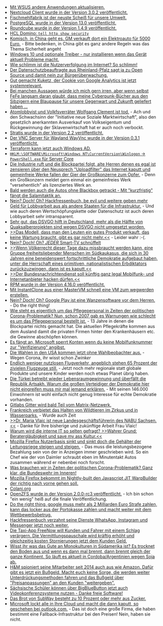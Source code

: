 * [Mit WSUS andere Anwendungen aktualisieren.](https://www.windowspro.de/philip-lorenz/windows-package-publisher-updates-firefox-wsus-veroeffentlichen?utm_source=feedburner&utm_medium=feed&utm_campaign=Feed%3A+windowspro+%28WindowsPro%29)
* [Nextcloud Client wurde in der Version 3.0.2 veröffentlicht.](https://nextcloud.com/blog/minor-release-of-desktop-client-and-second-release-candidate-of-nextcloud-hub-20-are-here/)
* [Fischmehlfabrik ist der neuste Scheiß für unsere Umwelt.](https://netzfrauen.org/2020/09/24/gambia/)
* [PostgreSQL wurde in der Version 13.0 veröffentlicht.](https://www.postgresql.org/about/news/2077/)
* [Roundcube wurde in der Version 1.4.9 veröffentlicht.](https://roundcube.net/news/2020/09/27/update-1.4.9-released)
* [HCL Domino: `tell http show security`](http://blog.nashcom.de/nashcomblog.nsf/dx/domino-http-show-kyr-file-used.htm)
* [Komisch, in China geht es. GM verkauft dort ein Elektroauto für 5000 Euro.](https://www.golem.de/news/hongguang-mini-elektroauto-fuer-5-000-euro-verkauft-sich-extrem-gut-2009-151135.html) - Bitte bedenken, in China gibt es ganz andere Regeln was das Thema Sicherheit angeht
* [Windows 10 und optionale Treiber - nur installieren wenn das Gerät aktuell Probleme macht.](https://www.ghacks.net/2020/09/27/should-you-install-windows-10s-optional-driver-updates/)
* [Wie schlimm ist die Nutzerverfolgung im Internet? So schlimm!](https://www.kuketz-blog.de/cookie-matching-retargeting-bei-online-shops/)
* [Der Datenschutzbeauftragte aus Rheinland-Pfalz sagt ja zu Open Source und damit nein zur Bürgerüberwachung.](https://www.golem.de/news/landesdatenschutzbeauftragter-datenschuetzer-sollen-open-source-empfehlen-2009-151141.html)
* [Gut gemacht Kuketz, der Cookie von Google Analytics ist jetzt systemrelevant.](https://www.kuketz-blog.de/google-analytics-cookie-ist-nun-schon-fuer-die-funktionalitaet-der-website-unerlaesslich/)
* [Bei manchen Aussagen würde ich mich gern irren, aber wenn selbst FeFe langsam daran glaubt, dass meine Cyberpunk-Bücher aus den Sibzigern eine Blaupause für unsere Gegenwart und Zukunft geliefert haben ...](https://blog.fefe.de/?ts=a193ddfe)
* [Atomlobbyist und Volkfsverräter Wolfgang Clement ist tod.](https://blog.fefe.de/?ts=a18f6182) - Ach und den Schwachsinn der "Initiative neue Soziale Marktwirtschaft", also den gesetzlich anerkannten Ausverkauf von Volkseigentum und Rückgewinnung der Sklavenwirtschaft hat er auch noch verbockt.
* [Stratis wurde in der Version 2.2 veröffentlicht.](https://www.phoronix.com/scan.php?page=news_item&px=Stratis-2.2)
* [Der VNC Server für Wayland WayVnc wurde in der Version 0.3.1 veröffentlicht.](https://lists.freedesktop.org/archives/wayland-devel/2020-September/041635.html)
* [Terraform kann jetzt auch Windows AD.](https://4sysops.com/archives/terraform-windows-ad-provider-for-automating-active-directory/)
* [`HKLM:\SOFTWARE\Microsoft\Windows NT\CurrentVersion\Winlogon` -> `PowerShell.exe` für Server Core](https://www.windowspro.de/tipp/server-core-powershell-statt-cmdexe-starten)
* [Die Industrie ruft und die Blockpartei folgt, alte Herren denen es egal ist zensieren über den Neusprech "Uploadfilter" das Internet kaputt und gemeinfreie Werke fallen der Gier der Großkonzerne zum Opfer.](https://netzpolitik.org/2020/verschaerfungen-bei-der-urheberrechtsreform-in-deutschland/#vorschaltbanner) - Denn ein Großkonzern meldet gern einmal ein gemeinfreies Werk "versehentlich" als lizenziertes Werk an.
* [Bald werden auch die Autos ohne Blackbox getrackt - Mit "kurzfristig" fängt die Salamitaktik an.](https://www.golem.de/news/section-control-gericht-erlaubt-bundesweit-erstes-streckenradar-2009-151166.html)
* [Nein? Doch! Oh? Hackfressenbuch, be evil und weitere geben mehr Geld für Lobbyarbeit aus als andere Staaten für die Infrastruktur.](https://www.golem.de/news/google-facebook-amazon-viel-lobbyismus-wenig-transparenz-2009-151181.html) - Und wie auch deren Wertschöpfungskette oder Datenschutz ist auch deren Lobbyarbeit sehr intransparent.
* [Sehr gut, das DSVGO hilft in Deutschland, mehr als die Hälfte von Quaksalberprojekten sind wegen DSVGO nicht umgesetzt worden.](https://blog.fefe.de/?ts=a18dd338)
* [>>Das Modell, dass man den Leuten ein gutes Produkt verkauft, das keine Wartung braucht, gibt es gar nicht mehr.<<](https://blog.fefe.de/?ts=a18dcbf6) - Leider wahr :-(.
* [Nein? Doch! Oh? *JEDER* Smart-TV schnüffelt](https://blog.fefe.de/?ts=a18da92c)
* [>>Wenn Völkerrecht dieser Tage dazu missbraucht werden kann, eine Gruppe freiheitsliebender Menschen im Südkaukasus, die sich in 30 Jahren eine beneidenswert fortschrittliche Demokratie aufgebaut haben, unter die Herrschaft eines primitiven, nationalistischen Erbdiktators zurückzuzwingen, dann ist es kaputt.<<](https://martinsonneborn.de/notizen-zu-bergkarabach/)
* [>>Der Bundesnachrichtendienst soll künftig ganz legal Mobilfunk- und Internetanbieter hacken dürfen.<<](https://netzpolitik.org/2020/bnd-gesetz-eine-neue-lizenz-zum-hacken/#vorschaltbanner)
* [RPM wurde in der Version 4.16.0 veröffentlicht.](https://rpm.org/wiki/Releases/4.16.0)
* [Mit InstantClone aus einer MasterVM schnell eine VM zum wegwerden erstellen.](https://4sysops.com/archives/vcp-dcv-2020-objective-15-describe-instant-clone-architecture-and-use-cases/)
* [Nein? Doch! Oh? Google Play ist eine Wanzensoftware vor dem Herren.](https://www.kuketz-blog.de/google-play-services-die-ueberwachungswanze-von-google/) - Do the right thing!
* [Wie steht es eigentlich um das Pflegepersonal in Zeiten der politischen Corona-Problematik? Nun, schon 2007 gab es Warnungen wie schlecht es um das Pflegepersonal bestellt ist.](https://netzfrauen.org/2020/09/30/pflege-4/) - 13 Jahre in denen die Blockpartei nichts gemacht hat. Die aktuellen Pflegekräfte kommen aus dem Ausland damit die privaten Firmen hinter den Krankenhäusern etc. die Gewinne abschöpfen können.
* [Es fängt an, Microsoft sperrt Konten wenn du keine Mobilfunknummer zur "Verifizierung" angibst.](https://www.golem.de/news/online-accounts-sperrt-microsoft-neue-konten-wenn-die-telefonnummer-fehlt-2009-150809.html)
* [Die Wahlen in den USA kommen jetzt ohne Wahlbeobachter aus.](https://blog.fefe.de/?ts=a18b59cf) - Wegen Corona, ihr wisst schon *Zwinker*
* [Endlich weniger nutzlosen Flugverkehr, angeblich stehen 65 Prozent der zivielen Flugzeuge still.](https://blog.fefe.de/?ts=a18aa031) - Jetzt noch mehr regionale statt globale Produkte und unsere Kinder werden noch etwas Planet übrig haben.
* [Die Türkei betreibt wieder Lebensraumgewinnung und überfällt die Republik Artsakh. Warum die großen Verteidiger der Demokratie hier nicht eingreifen muss mir mal jemand erklären.](https://martinsonneborn.de/notizen-zu-bergkarabach-ii/) - Mit seinen 146.000 Einwohnern ist wohl einfach nicht genug Interesse für echte Demokratie vorhanden.
* [Gitlabs Gitter wird bald Teil vom Matrix-Netzwerk.](https://www.golem.de/news/open-source-chat-gitlab-verkauft-gitter-chat-an-matrix-macher-2010-151225.html)
* [Frankreich verbietet das Halten von Wildtieren im Zirkus und in Wasserparks.](https://netzfrauen.org/2020/10/01/frankreich-2/) - Wurde auch Zeit
* [>>Dr. Maria Vlaic ist neue Landesgeschäftsführerin des NABU Sachsen.<<](https://sachsen.nabu.de/news/2020/28747.html) - Danke für Ihre bisherige und zukünftige Arbeit Frau Vlaic!
* [Warum wird die interne IT so selten gefragt? >>Wahrer Grund: Beratergläubigkeit und save my ass Kultur.<<](https://forum.golem.de/kommentare/wirtschaft/digitalisierung-in-firmen-warum-it-teams-oft-uebergangen-werden/wahrer-grund-beraterglaeubigkeit-und-save-my-ass-kultur./138096,5760636,5760636,read.html#msg-5760636)
* [Mozilla Firefox Nutzerbasis sinkt und sinkt doch die Gehälter der Leitungsriege steigen und steigen.](http://calpaterson.com/mozilla.html) - Das muss die leistungsbezogene Bezahlung sein von der in Anzeigen immer geschrieben wird. So ein Chef wie der von Daimler schraubt eben im Minutentakt Autos zusammen während er nebenbei noch forscht.
* [Was brauchen wir in Zeiten der politischen Corona-Problematik? Ganz klar, die Bundeswehr im Inneren!](https://tuxproject.de/blog/2020/10/si-vis-pacem-para-bellum-11/)
* [Mozilla Firefox bekommt im Nightly-built den Javascript JIT WarpBuilder der richtig nach vorne gehen soll.](https://groups.google.com/forum/#!topic/mozilla.dev.platform/1PHhxBxSehQ)
* [Colani.org](https://www.colani.org)
* [OpenZFS wurde in der Version 2.0.0-rc3 veröffentlicht.](https://github.com/openzfs/zfs/releases/tag/zfs-2.0.0-rc3) - Ich bin schon "ein wenig" heiß auf die finale Veröffentlichung.
* [Do the right thing, google muss mehr als 2 Milliarden Euro Strafe zahlen, kann das locker aus der Portokasse zahlen und macht weiter mit dem Wettbewerbsbetrug.](https://www.golem.de/news/trotz-eu-milliardenstrafe-preisportale-sehen-sich-weiter-von-google-unterdrueckt-2010-151252.html)
* [Hackfressenbuch verzahnt seine Dienste WhatsApp, Instagram und Messenger jetzt noch weiter.](https://netzpolitik.org/2020/bits-facebook-will-vollendete-tatsachen-schaffen/)
* [Die Taxi-App FreeNow will Kunden und Fahrer mit einem Schlag verärgern. Die Vermittlungspauschale wird kräftig erhöht und gleichzeitig kosten Stornierungen jetzt dem Kunden Geld.](https://www.golem.de/news/taxi-app-free-now-fuehrt-strafgebuehren-fuer-stornierungen-ein-2010-151242.html)
* [Wisst ihr was das Gute an Monokulturen in Südamerika ist? Es trocknet den Boden aus und wenn es dann mal brennt, dann brennt gleich der ganze Kontinent. So läuft es aktuell in Cordoba/Argentinien wegen Soja ab.](https://netzfrauen.org/2020/10/01/cordoba/)
* [H&M spioniert seine Mitarbeiter seit 2014 auch aus wie Amazon. Dafür gibt es jetzt ein Bußgeld. Macht euch keine Sorge, die werden weiter Unterdrückungsmethoden fahren und das Bußgeld über "Preisanpassungen" an den Kunden "weitergeben".](https://www.golem.de/news/datenschutz-millionenbussgeld-gegen-h-m-wegen-ausspaehung-in-callcenter-2010-151240.html)
* [Sächsische Schüler können über BigBlueButton jetzt auch Videokonferenzsysteme nutzen - Danke freie Software!](https://www.bildung.sachsen.de/blog/index.php/2020/10/01/neuer-videokonferenzdienst-macht-unterricht-bei-pandemiebedingten-schulschliessungen-moeglich/)
* [Das Brot von SubWay besteht zu 10 Prozent oder mehr aus Zucker.](https://blog.fefe.de/?ts=a1889082)
* [Microsoft lockt alle in Ihre Cloud und macht die dann kaputt, so geschehen bei outlook.com.](https://blog.fefe.de/?ts=a1888edf) - Das ist doch eine große Firma, die haben bestimmt eine Fallback-Infrastruktur bei den Preisen! Nein, haben sie nicht.
